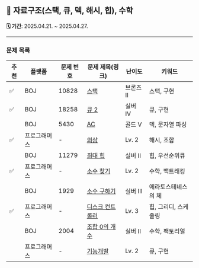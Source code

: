 ## 📘 자료구조(스택, 큐, 덱, 해시, 힙), 수학

**🗓️ 기간**: 2025.04.21. ~ 2025.04.27.

---

### 문제 목록

| 추천 | 플랫폼    | 문제 번호 | 문제 제목(링크)                                                                   | 난이도   | 키워드          |
|----|--------|-------|-----------------------------------------------------------------------------|-------|--------------|
| ✅  | BOJ    | 10828 | [스택](https://www.acmicpc.net/problem/10828)                                 | 브론즈 Ⅱ | 스택, 구현       |
| ✅  | BOJ    | 18258 | [큐 2](https://www.acmicpc.net/problem/18258)                                | 실버 Ⅳ  | 큐, 구현        |
|    | BOJ    | 5430  | [AC](https://www.acmicpc.net/problem/5430)                                  | 골드 V  | 덱, 문자열 파싱    |
| ✅  | 프로그래머스 | -     | [의상](https://school.programmers.co.kr/learn/courses/30/lessons/42578)       | Lv. 2 | 해시, 조합       |
|    | BOJ    | 11279 | [최대 힙](https://www.acmicpc.net/problem/11279)                               | 실버 Ⅱ  | 힙, 우선순위큐     |
| ✅  | 프로그래머스 | -     | [소수 찾기](https://school.programmers.co.kr/learn/courses/30/lessons/42839)    | Lv. 2 | 수학, 백트래킹     |
|    | BOJ    | 1929  | [소수 구하기](https://www.acmicpc.net/problem/1929)                              | 실버 Ⅲ  | 에라토스테네스의 체   |
| ✅  | 프로그래머스 | -     | [디스크 컨트롤러](https://school.programmers.co.kr/learn/courses/30/lessons/42627) | Lv. 3 | 힙, 그리디, 스케줄링 |
|    | BOJ    | 2004  | [조합 0의 개수](https://www.acmicpc.net/problem/2004)                            | 실버 Ⅱ  | 수학, 팩토리얼     |
|    | 프로그래머스 | -     | [기능개발](https://school.programmers.co.kr/learn/courses/30/lessons/42586)     | Lv. 2 | 큐, 구현        |